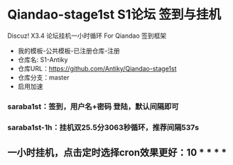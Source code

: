 # Qiandao-stage1st S1论坛 签到与挂机
Discuz! X3.4 论坛挂机一小时循环 For Qiandao 签到框架
+ 我的模板-公共模板-已注册仓库-注册
+ 仓库名: S1-Antiky
+ 仓库URL：https://github.com/Antiky/Qiandao-stage1st
+ 仓库分支：master
+ 启用加速

### saraba1st：签到，用户名+密码 登陆，默认间隔即可
### saraba1st-1h：挂机双25.5分3063秒循环，推荐间隔537s
## 一小时挂机，点击定时选择cron效果更好：10 * * * *

